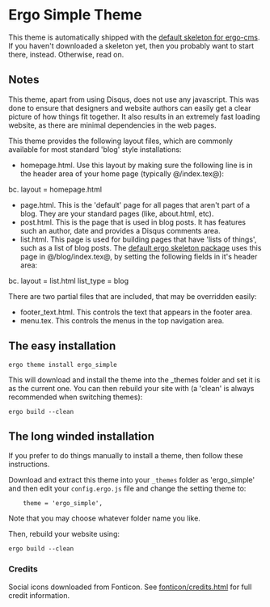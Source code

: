 # Ergo Simple Theme

This theme is automatically shipped with the [default skeleton for ergo-cms](https://github.com/ergo-cms/ergo-skel). If you haven't downloaded a skeleton yet, then you probably want to start there, instead. Otherwise, read on.

## Notes

This theme, apart from using Disqus, does not use any javascript. This was done to ensure that designers and website authors can easily get a clear picture of how things fit together. It also results in an extremely fast loading website, as there are minimal dependencies in the web pages.

This theme provides the following layout files, which are commonly available for most standard 'blog' style installations:

* homepage.html. Use this layout by making sure the following line is in the header area of your home page (typically @/index.tex@):

bc. layout = homepage.html

* page.html. This is the 'default' page for all pages that aren't part of a blog. They are your standard pages (like, about.html, etc).
* post.html. This is the page that is used in blog posts. It has features such an author, date and provides a Disqus comments area.
* list.html. This page is used for building pages that have 'lists of things', such as a list of blog posts. The [default ergo skeleton package](https://ergo-cms/ergo-skel) uses this page in @/blog/index.tex@, by setting the following fields in it's header area:

bc. layout = list.html
list_type = blog

There are two partial files that are included, that may be overridden easily:

* footer_text.html. This controls the text that appears in the footer area.
* menu.tex. This controls the menus in the top navigation area.


## The easy installation

```
ergo theme install ergo_simple
```

This will download and install the theme into the _themes folder and set it is as the current one. You can then rebuild your site with (a 'clean' is always recommended when switching themes):

```
ergo build --clean
```

## The long winded installation

If you prefer to do things manually to install a theme, then follow these instructions.

Download and extract this theme into your `_themes` folder as 'ergo_simple' and then edit your `config.ergo.js` file and change the setting theme to:

```
	theme = 'ergo_simple',
```

Note that you may choose whatever folder name you like.

Then, rebuild your website using:

```
ergo build --clean
```


### Credits

Social icons downloaded from Fonticon. See [fonticon/credits.html](fonticon/credits.html) for full credit information.
